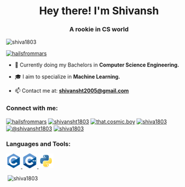 <h1 align="center">Hey there! I'm Shivansh</h1>
<h3 align="center">A rookie in CS world</h3>

<p align="left"> <img src="https://komarev.com/ghpvc/?username=shiva1803&label=Profile%20views&color=0e75b6&style=flat" alt="shiva1803" /> </p>

<p align="left"> <a href="https://twitter.com/hailsfrommars" target="blank"><img src="https://img.shields.io/twitter/follow/hailsfrommars?logo=twitter&style=for-the-badge" alt="hailsfrommars" /></a> </p>

- 🏫 Currently doing my Bachelors in **Computer Science Engineering.**

- 🎓 I aim to specialize in **Machine Learning.**

- 📫 Contact me at: **shivansht2005@gmail.com**

<h3 align="left">Connect with me:</h3>
<p align="left">
<a href="https://twitter.com/hailsfrommars" target="blank"><img align="center" src="https://raw.githubusercontent.com/rahuldkjain/github-profile-readme-generator/master/src/images/icons/Social/twitter.svg" alt="hailsfrommars" height="30" width="40" /></a>
<a href="https://linkedin.com/in/shivansht1803" target="blank"><img align="center" src="https://raw.githubusercontent.com/rahuldkjain/github-profile-readme-generator/master/src/images/icons/Social/linked-in-alt.svg" alt="shivansht1803" height="30" width="40" /></a>
<a href="https://instagram.com/that.cosmic.boy" target="blank"><img align="center" src="https://raw.githubusercontent.com/rahuldkjain/github-profile-readme-generator/master/src/images/icons/Social/instagram.svg" alt="that.cosmic.boy" height="30" width="40" /></a>
<a href="https://www.codechef.com/users/shiva1803" target="blank"><img align="center" src="https://cdn.jsdelivr.net/npm/simple-icons@3.1.0/icons/codechef.svg" alt="shiva1803" height="30" width="40" /></a>
<a href="https://www.hackerrank.com/@shivansht1803" target="blank"><img align="center" src="https://raw.githubusercontent.com/rahuldkjain/github-profile-readme-generator/master/src/images/icons/Social/hackerrank.svg" alt="@shivansht1803" height="30" width="40" /></a>
<a href="https://www.leetcode.com/shiva1803" target="blank"><img align="center" src="https://raw.githubusercontent.com/rahuldkjain/github-profile-readme-generator/master/src/images/icons/Social/leet-code.svg" alt="shiva1803" height="30" width="40" /></a>
</p>

<h3 align="left">Languages and Tools:</h3>
<p align="left"> <a href="https://www.cprogramming.com/" target="_blank" rel="noreferrer"> <img src="https://raw.githubusercontent.com/devicons/devicon/master/icons/c/c-original.svg" alt="c" width="40" height="40"/> </a> <a href="https://www.w3schools.com/cpp/" target="_blank" rel="noreferrer"> <img src="https://raw.githubusercontent.com/devicons/devicon/master/icons/cplusplus/cplusplus-original.svg" alt="cplusplus" width="40" height="40"/> </a> <a href="https://www.python.org" target="_blank" rel="noreferrer"> <img src="https://raw.githubusercontent.com/devicons/devicon/master/icons/python/python-original.svg" alt="python" width="40" height="40"/> </a> </p>

<p>&nbsp;<img align="center" src="https://github-readme-stats.vercel.app/api?username=shiva1803&show_icons=true&locale=en" alt="shiva1803" /></p>
